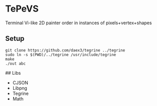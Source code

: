 # TePeVS
Terminal Vi-like 2D painter order in instances of pixels+vertex+shapes
## Setup
```shell
git clone https://github.com/daex3/tegrine ../tegrine
sudo ln -s $(PWD)/../tegrine /usr/include/tegrine
make
./out abc
```
\#\# Libs
- CJSON
- Libpng
- Tegrine
- Math
